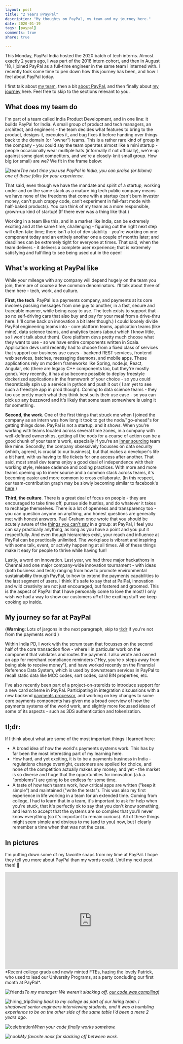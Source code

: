 ```yaml
---
layout: post
title: "2 Years @PayPal"
description: "My thoughts on PayPal, my team and my journey here."
date: 2020-01-19
tags: [paypal]
comments: true
share: true

---
```




This Monday, PayPal India hosted the 2020 batch of tech interns. Almost exactly 2 years ago, I was part of the 2018 intern cohort, and then in August '18, I joined PayPal as a full-time engineer in the same team I interned with. I recently took some time to pen down how this journey has been, and how I feel about PayPal today. 

I first talk about [my team](#what-does-my-team-do), then a bit [about PayPal](#whats-working-at-paypal-like), and then finally about [my journey](#my-journey-so-far-at-paypal) here. Feel free to skip to the sections relevant to you. 

## What does my team do

I'm part of a team called India Product Development, and in one line: it builds PayPal for India. A small group of product  and tech managers, an architect, and engineers - the team decides what features to bring to the product, designs it, executes it, and bug fixes it before handing over things back to the domain (or "owner") teams. This is a rather rare kind of group in the company - you could say the team operates almost like a mini startup - people occasionally wear multiple hats (informally if not officially), we're up against some giant competitors, and we're a closely-knit small group.  How big (or small) are we? We fit in the frame below: 

![team](/assets/team.jpg)*The next time you use PayPal in India, you can praise (or blame) one of these folks for your experience.*

That said, even though we have the mandate and spirit of a startup, working under and on the same stack as a mature big tech public company means we have none of the freedoms that come with a startup (can't burn investor money, can't push crappy code, can't experiment in fail-fast mode with half-baked products). You can think of my team as a more responsible, grown-up kind of startup! (If there ever was a thing like that.) 

Working in a team like this, and in a market like India, can be extremely exciting and at the same time, challenging - figuring out the right next step will often take time; there isn't a lot of dev stability - you're working on one component today and an entirely another one a couple of months later; and deadlines can be extremely tight for everyone at times. That said, when the team delivers - it delivers a complete user experience; that is extremely satisfying and fulfilling to see being used out in the open! 

## What's working at PayPal like

While your mileage with any company will depend hugely on the team you join, there are of course a few common denominators. I'll talk about three of them here - tech, work, and culture.

**First, the tech**. PayPal is a payments company, and payments at its core involves passing messages from one guy to another, in a fast, secure and traceable manner, while being easy to use. The tech exists to support that - so no self-driving cars that also buy and pay for your meal from a drive-thru here. (I'll come back on innovation a bit later though.) I could loosely divide PayPal engineering teams into - core platform teams, application teams (like mine), data science teams, and analytics teams (about which I know little, so I won't talk about them). Core platform devs pretty much choose what they want to use - so we have entire components written in Scala. Application devs until recently had to choose from a fixed class of services that support our business use cases - backend REST services, frontend web services, batches, messaging daemons, and mobile apps. These applications rely on modern frameworks like Spring, node.js, React, Angular, etc (there are legacy C++ components too, but they're mostly gone). Very recently, it has also become possible to deploy freestyle dockerized applications in the framework of your choice - so you could theoretically spin up a service in python and push it out ( I am yet to see such a freestyle app in prod though). Coming to data science teams - they too use pretty much what they think best suits their use case - so you can pick up any buzzword and it's likely that some team somewhere is using it for something. 

**Second, the work**. One of the first things that struck me when I joined the company as an intern was how long it took to get the nods/"go-ahead"s for getting things done. PayPal is not a startup, and it shows. When you're working with teams located across several time zones, in a company with well-defined ownerships, getting all the nods for a course of action can be a good chunk of your team's work, especially if you're an [inner sourcing](https://en.wikipedia.org/wiki/Inner_source) team like mine. Secondly, the company obsessively focusses on data security (which, agreed, is crucial to our business), but that makes a developer's life a bit hard, with us having to file tickets for one access after another. That said, most small dev teams enjoy a good deal of independence with their working style, release cadence and coding practices. With more and more teams opening up to inner source and a common stack across teams, it's becoming easier and more common to cross collaborate. (In this respect, our team-contribution graph may be slowly becoming similar to facebook's [here](https://i.imgur.com/XLuaF0h.png) )

**Third, the culture**. There is a great deal of focus on people - they are encouraged to take time off, pursue side hustles, and do whatever it takes to recharge themselves. There is a lot of openness and transparency too - you can question anyone on anything, and honest questions are generally met with honest answers. Paul Graham once wrote that you should be acutely aware of the [things you can't say](http://www.paulgraham.com/say.html) in a group: at PayPal, I feel you can say practically anything, as long as you have a point and you put it respectfully. And even though hierarchies exist, your reach and influence at PayPal can be practically unlimited. The workplace is vibrant and inspiring with some talk, event, or activity happening at all times. All of these things make it easy for people to thrive while having fun!

Lastly, a word on innovation.  Last year, we had three major hackathons in Chennai and one major company-wide innovation tournament - with ideas (both business and tech) ranging from how to promote environmental sustainability through PayPal, to how to extend the payments capabilities to the last segment of users. I think it's safe to say that at PalPal, innovation and wild creativity are not just encouraged, but fostered and groomed. This is the aspect of PayPal that I have personally come to love the most! I only wish we had a way to show our customers *all* of the exciting stuff we keep cooking up inside.

## My journey so far at PayPal

(**Warning**: Lots of jargons in the next paragraph, skip to [tl;dr](#tldr) if you're not from the payments world )

Within India PD, I work with the scrum team that focusses on the second half of the core transaction flow - where I in particular work on the component that validates and routes the payment. I also wrote and owned an app for merchant compliance reminders ("Hey, you're x steps away from being able to receive money"), and have worked recently on the Financial Reference Data System, which is used by downstream services in PayPal to recall static data like MCC codes, sort codes, card BIN properties, etc.

I've also recently been part of a project-on-steroids to introduce support for a new card scheme in PayPal. Participating in integration discussions with a new backend [payments processor](https://en.wikipedia.org/wiki/Payment_processor), and  working on key changes to some core payments components has given me a broad overview of how the payments systems of the world work, and slightly more focussed ideas of some of its aspects - such as 3DS authentication and tokenization.

## tl;dr:

 If I think about what are some of the most important things I learned here:

- A broad idea of how the world's payments systems work. This has by far been the most interesting part of my learning here. 
- How hard, and yet exciting, it is to be a payments business in India - regulations change overnight, customers are spoiled for choice, and none of the competition actually makes any money; and yet - the market is so diverse and huge that the opportunities for innovation (a.k.a. "problems") are going to be endless for some time.
- A taste of how tech teams work, how critical apps are written ("keep it simple") and maintained ("write the tests"). This was also my first experience in life working in a team for an extended time. Coming from college, I had to learn that in a team, it's important to ask for help when you're stuck, that it's perfectly ok to say that you don't know something, and learn to accept that the systems are so complex that you'll never know everything (so it's important to remain curious). All of these things might seem simple and obvious to me (and to you) now, but I clearly remember a time when that was not the case.

## In pictures

I'm putting down some of my favorite snaps from my time at PayPal. I hope they tell you more about PayPal than my words could. Until my next post then! 👋



<center><iframe width="560" height="315" src="https://www.youtube-nocookie.com/embed/G8Rj45CTjGM" frameborder="0" allow="accelerometer; autoplay; encrypted-media; gyroscope; picture-in-picture" allowfullscreen></iframe></center>
*Recent college grads and newly minted FTEs, hazing the lovely Patrick, who used to lead our University Programs, at a party concluding our first month at PayPal*.

![friends](/assets/friends.jpg)*To my manager: We weren't slacking off, [our code was compiling!](https://xkcd.com/303/)*  

![hiring_trip](/assets/bits_goa.jpg)*Going back to my college as part of our hiring team. I shadowed senior engineers interviewing students, and it was a humbling experience to be on the other side of the same table I'd been a mere 2 years ago.* 

![celebration](/assets/celebration.gif)*When your code finally works somehow.*

![nook](/assets/nook.jpg)*My favorite nook for slacking off between work.*

 



